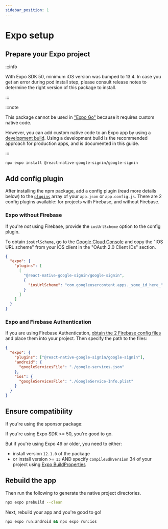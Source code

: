 ```yaml
---
sidebar_position: 1
---
```


# Expo setup

## Prepare your Expo project

:::info

With Expo SDK 50, minimum iOS version was bumped to 13.4. In case you get an error during pod install step, please consult release notes to determine the right version of this package to install.

:::

:::note

This package cannot be used in ["Expo Go"](https://docs.expo.dev/workflow/overview/#expo-go-an-optional-tool-for-learning) because it requires custom native code.

However, you can add custom native code to an Expo app by using a [development build](https://docs.expo.dev/workflow/overview/#development-builds). Using a development build is the recommended approach for production apps, and is documented in this guide.

:::

```sh
npx expo install @react-native-google-signin/google-signin
```

## Add config plugin

After installing the npm package, add a config plugin (read more details below) to the [`plugins`](https://docs.expo.io/versions/latest/config/app/#plugins) array of your `app.json` or `app.config.js`. There are 2 config plugins available: for projects with Firebase, and without Firebase.

### Expo without Firebase

If you're _not_ using Firebase, provide the `iosUrlScheme` option to the config plugin.

To obtain `iosUrlScheme`, go to the [Google Cloud Console](https://console.cloud.google.com/apis/credentials) and copy the "iOS URL scheme" from your iOS client in the "OAuth 2.0 Client IDs" section.

```json title="app.json|js"
{
  "expo": {
    "plugins": [
      [
        "@react-native-google-signin/google-signin",
        {
          "iosUrlScheme": "com.googleusercontent.apps._some_id_here_"
        }
      ]
    ]
  }
}
```

### Expo and Firebase Authentication

If you are using Firebase Authentication, [obtain the 2 Firebase config files](./get-config-file) and place them into your project. Then specify the path to the files:

```json title="app.json|js"
{
  "expo": {
    "plugins": ["@react-native-google-signin/google-signin"],
    "android": {
      "googleServicesFile": "./google-services.json"
    },
    "ios": {
      "googleServicesFile": "./GoogleService-Info.plist"
    }
  }
}
```

## Ensure compatibility

If you're using the sponsor package:

If you're using Expo SDK >= 50, you're good to go.

But if you're using Expo 49 or older, you need to either:

- install version `12.1.0` of the package
- or install version >= `13` AND specify `compileSdkVersion` 34 of your project using [Expo BuildProperties](https://docs.expo.dev/versions/latest/sdk/build-properties/#usage)

## Rebuild the app

Then run the following to generate the native project directories.

```sh
npx expo prebuild --clean
```

Next, rebuild your app and you're good to go!

```sh
npx expo run:android && npx expo run:ios
```
